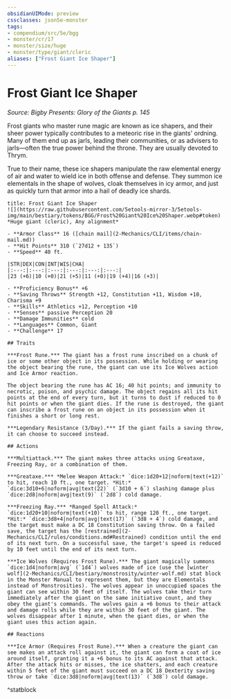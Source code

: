 ```yaml
---
obsidianUIMode: preview
cssclasses: json5e-monster
tags:
- compendium/src/5e/bgg
- monster/cr/17
- monster/size/huge
- monster/type/giant/cleric
aliases: ["Frost Giant Ice Shaper"]
---
```

# Frost Giant Ice Shaper
*Source: Bigby Presents: Glory of the Giants p. 145*  

Frost giants who master rune magic are known as ice shapers, and their sheer power typically contributes to a meteoric rise in the giants' ordning. Many of them end up as jarls, leading their communities, or as advisers to jarls—often the true power behind the throne. They are usually devoted to Thrym.

True to their name, these ice shapers manipulate the raw elemental energy of air and water to wield ice in both offense and defense. They summon ice elementals in the shape of wolves, cloak themselves in icy armor, and just as quickly turn that armor into a hail of deadly ice shards.

```ad-statblock
title: Frost Giant Ice Shaper
![](https://raw.githubusercontent.com/5etools-mirror-3/5etools-img/main/bestiary/tokens/BGG/Frost%20Giant%20Ice%20Shaper.webp#token)
*Huge giant (cleric), Any alignment*

- **Armor Class** 16 ([chain mail](2-Mechanics/CLI/items/chain-mail.md))
- **Hit Points** 310 (`27d12 + 135`)
- **Speed** 40 ft.

|STR|DEX|CON|INT|WIS|CHA|
|:---:|:---:|:---:|:---:|:---:|:---:|
|23 (+6)|10 (+0)|21 (+5)|11 (+0)|19 (+4)|16 (+3)|

- **Proficiency Bonus** +6
- **Saving Throws** Strength +12, Constitution +11, Wisdom +10, Charisma +9
- **Skills** Athletics +12, Perception +10
- **Senses** passive Perception 20
- **Damage Immunities** cold
- **Languages** Common, Giant
- **Challenge** 17

## Traits

***Frost Rune.*** The giant has a frost rune inscribed on a chunk of ice or some other object in its possession. While holding or wearing the object bearing the rune, the giant can use its Ice Wolves action and Ice Armor reaction.

The object bearing the rune has AC 16; 40 hit points; and immunity to necrotic, poison, and psychic damage. The object regains all its hit points at the end of every turn, but it turns to dust if reduced to 0 hit points or when the giant dies. If the rune is destroyed, the giant can inscribe a frost rune on an object in its possession when it finishes a short or long rest.

***Legendary Resistance (3/Day).*** If the giant fails a saving throw, it can choose to succeed instead.

## Actions

***Multiattack.*** The giant makes three attacks using Greataxe, Freezing Ray, or a combination of them.

***Greataxe.*** *Melee Weapon Attack:* `dice:1d20+12|noform|text(+12)` to hit, reach 10 ft., one target. *Hit:* `dice:3d10+6|noform|avg|text(22)` (`3d10 + 6`) slashing damage plus `dice:2d8|noform|avg|text(9)` (`2d8`) cold damage.

***Freezing Ray.*** *Ranged Spell Attack:* `dice:1d20+10|noform|text(+10)` to hit, range 120 ft., one target. *Hit:* `dice:3d8+4|noform|avg|text(17)` (`3d8 + 4`) cold damage, and the target must make a DC 18 Constitution saving throw. On a failed save, the target has the [restrained](2-Mechanics/CLI/rules/conditions.md#Restrained) condition until the end of its next turn. On a successful save, the target's speed is reduced by 10 feet until the end of its next turn.

***Ice Wolves (Requires Frost Rune).*** The giant magically summons `dice:1d4|noform|avg` (`1d4`) wolves made of ice (use the [winter wolf](2-Mechanics/CLI/bestiary/monstrosity/winter-wolf.md) stat block in the Monster Manual to represent them, but they are Elementals instead of Monstrosities). The wolves appear in unoccupied spaces the giant can see within 30 feet of itself. The wolves take their turn immediately after the giant on the same initiative count, and they obey the giant's commands. The wolves gain a +6 bonus to their attack and damage rolls while they are within 30 feet of the giant. The wolves disappear after 1 minute, when the giant dies, or when the giant uses this action again.

## Reactions

***Ice Armor (Requires Frost Rune).*** When a creature the giant can see makes an attack roll against it, the giant can form a coat of ice around itself, granting it a +6 bonus to its AC against that attack. After the attack hits or misses, the ice shatters, and each creature within 5 feet of the giant must succeed on a DC 18 Dexterity saving throw or take `dice:3d8|noform|avg|text(13)` (`3d8`) cold damage.
```
^statblock